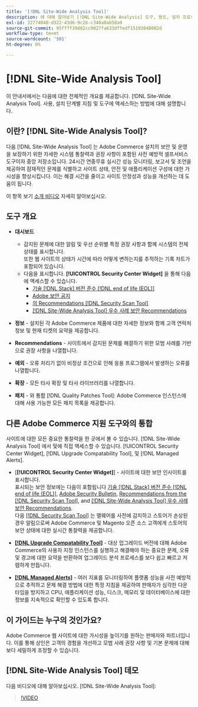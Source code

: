 ```yaml
---
title: '[!DNL Site-Wide Analysis Tool]'
description: 에 대해 알아보기 [!DNL Site-Wide Analysis] 도구, 용도, 설치 프로세스 및 액세스 방법
exl-id: 32774040-d322-43d6-9c26-c340a0ab58a9
source-git-commit: 95ffff39d82cc9027fa633dffedf15193040802d
workflow-type: tm+mt
source-wordcount: '501'
ht-degree: 0%

---
```


# [!DNL Site-Wide Analysis Tool]

이 안내서에서는 다음에 대한 전체적인 개요를 제공합니다. [!DNL Site-Wide Analysis Tool]. 사용, 설치 단계별 지침 및 도구에 액세스하는 방법에 대해 설명합니다.

## 이란? [!DNL Site-Wide Analysis Tool]?

다음 [!DNL Site-Wide Analysis Tool] 는 Adobe Commerce 설치의 보안 및 운영을 보장하기 위한 자세한 시스템 통찰력과 권장 사항이 포함된 사전 예방적 셀프서비스 도구이자 중앙 저장소입니다. 24시간 연중무휴 실시간 성능 모니터링, 보고서 및 조언을 제공하여 잠재적인 문제를 식별하고 사이트 상태, 안전 및 애플리케이션 구성에 대한 가시성을 향상시킵니다. 이는 해결 시간을 줄이고 사이트 안정성과 성능을 개선하는 데 도움이 됩니다.

이 항목 보기 [소개 비디오](https://www.youtube.com/watch?v=KW2R8ki_RG4) 자세히 알아보십시오.

## 도구 개요

- **대시보드**
   - 감지된 문제에 대한 알림 및 우선 순위별 특정 권장 사항과 함께 시스템의 전체 상태를 표시합니다.<br>
또한 웹 사이트의 상태가 시간에 따라 어떻게 변하는지를 추적하는 기록 차트가 포함되어 있습니다.
   - 다음을 표시합니다. **[!UICONTROL Security Center Widget]** 을 통해 다음에 액세스할 수 있습니다.
      - [기술 [!DNL Stack] 버전 준수 [!DNL end of life (EOL)]](https://experienceleague.adobe.com/docs/commerce-operations/installation-guide/system-requirements.html)
      - [Adobe 보안 공지](https://helpx.adobe.com/security/security-bulletin.html)
      - [의 Recommendations [!DNL Security Scan Tool]](https://experienceleague.adobe.com/docs/commerce-admin/systems/security/security-scan.html)
      - [[!DNL Site-Wide Analysis Tool] 우수 사례 보안 Recommendations](https://experienceleague.adobe.com/docs/commerce-operations/tools/site-wide-analysis-tool/recommendations.html)

- **정보** - 설치된 각 Adobe Commerce 제품에 대한 자세한 정보와 함께 고객 연락처 정보 및 현재 티켓의 요약을 제공합니다.

- **Recommendations** - 사이트에서 감지된 문제를 해결하기 위한 모범 사례를 기반으로 권장 사항을 나열합니다.

- **예외** - 오류 처리기 없이 비정상 조건으로 인해 응용 프로그램에서 발생하는 오류를 나열합니다.

- **확장** - 모든 타사 확장 및 타사 라이브러리를 나열합니다.

- **패치** - 와 통합 [!DNL Quality Patches Tool]: Adobe Commerce 인스턴스에 대해 사용 가능한 모든 패치 목록을 제공합니다.

## 다른 Adobe Commerce 지원 도구와의 통합

사이트에 대한 모든 중요한 통찰력을 한 곳에서 볼 수 있습니다. [!DNL Site-Wide Analysis Tool] 에서 및에 직접 액세스할 수 있습니다. [!UICONTROL Security Center Widget], [!DNL Upgrade Compatability Tool], 및 [!DNL Managed Alerts].

- [**[!UICONTROL Security Center Widget]**] - 사이트에 대한 보안 인사이트를 표시합니다.<br>
표시되는 보안 정보에는 다음이 포함됩니다 [기술 [!DNL Stack] 버전 준수 [!DNL end of life (EOL)]](https://experienceleague.adobe.com/docs/commerce-operations/installation-guide/system-requirements.html), [Adobe Security Bulletin](https://helpx.adobe.com/security/security-bulletin.html), [Recommendations from the [!DNL Security Scan Tool]](https://experienceleague.adobe.com/docs/commerce-admin/systems/security/security-scan.html), and [[!DNL Site-Wide Analysis Tool] 우수 사례 보안 Recommendations](https://experienceleague.adobe.com/docs/commerce-operations/tools/site-wide-analysis-tool/recommendations.html).<br>
다음 [[!DNL Security Scan Tool]](https://experienceleague.adobe.com/docs/commerce-admin/systems/security/security-scan.html) 는 맬웨어를 사전에 감지하고 스토어가 손상된 경우 알림으로써 Adobe Commerce 및 Magento 오픈 소스 고객에게 스토어의 보안 상태에 대한 실시간 통찰력을 제공합니다.

- [**[!DNL Upgrade Compatability Tool]**](../../upgrade/upgrade-compatibility-tool/overview.md) - 대상 업그레이드 버전에 대해 Adobe Commerce의 사용자 지정 인스턴스를 실행하고 해결해야 하는 중요한 문제, 오류 및 경고에 대한 요약을 반환하여 업그레이드 분석 프로세스를 보다 쉽고 빠르고 저렴하게 만듭니다.

- [**[!DNL Managed Alerts]**](https://support.magento.com/hc/en-us/sections/360010758472-Managed-alerts-for-Adobe-Commerce) - 여러 지표를 모니터링하여 플랫폼 성능을 사전 예방적으로 추적하고 문제 해결 방법에 대한 특정 지침을 제공하여 판매자가 심각한 다운타임을 방지하고 CPU, 애플리케이션 성능, 디스크, 메모리 및 데이터베이스에 대한 정보를 지속적으로 확인할 수 있도록 합니다.

## 이 가이드는 누구의 것인가요?

Adobe Commerce 웹 사이트에 대한 가시성을 높이기를 원하는 판매자와 파트너입니다. 이를 통해 상인은 고객의 경험을 개선하고 모범 사례 권장 사항 및 기본 문제에 대해 보다 세밀하게 조정할 수 있습니다.

## [!DNL Site-Wide Analysis Tool] 데모

다음 비디오에 대해 알아보십시오. [!DNL Site-Wide Analysis Tool]:

>[!VIDEO](https://video.tv.adobe.com/v/344001?quality=12)
